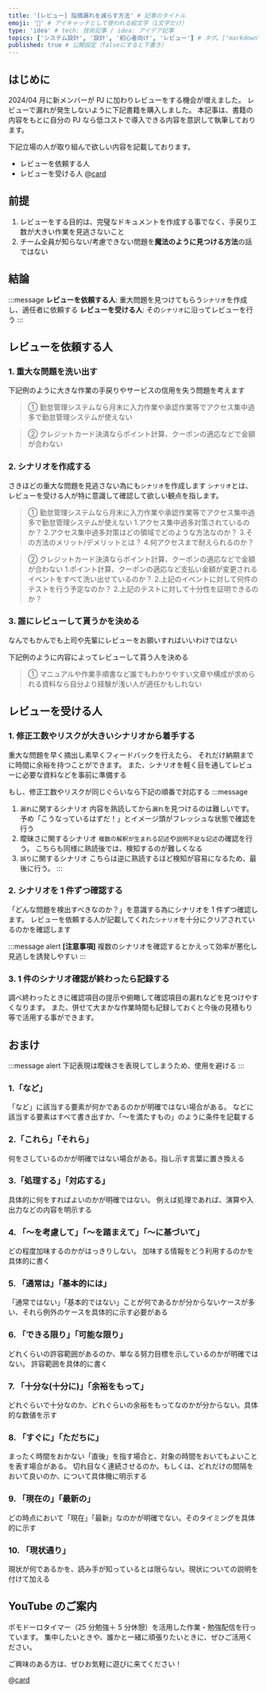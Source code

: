 ```yaml
---
title: '[レビュー] 指摘漏れを減らす方法' # 記事のタイトル
emoji: '🔎' # アイキャッチとして使われる絵文字（1文字だけ）
type: 'idea' # tech: 技術記事 / idea: アイデア記事
topics: ['システム設計', '設計', '初心者向け', 'レビュー'] # タグ。["markdown", "rust", "aws"]のように指定する
published: true # 公開設定（falseにすると下書き）
---
```


## はじめに

2024/04 月に新メンバーが PJ に加わりレビューをする機会が増えました。
レビューで漏れが発生しないように下記書籍を購入しました。
本記事は、書籍の内容をもとに自分の PJ なら低コストで導入できる内容を意訳して執筆しております。

下記立場の人が取り組んで欲しい内容を記載しております。

- レビューを依頼する人
- レビューを受ける人
  @[card](https://bookplus.nikkei.com/atcl/catalog/23/11/07/01094/)

## 前提

1. レビューをする目的は、完璧なドキュメントを作成する事でなく、手戻り工数が大きい作業を見逃さないこと
2. チーム全員が知らない/考慮できない問題を**魔法のように見つける方法**の話ではない

## 結論

:::message
**レビューを依頼する人**: 重大問題を見つけてもらう`シナリオ`を作成し、適任者に依頼する
**レビューを受ける人**: その`シナリオ`に沿ってレビューを行う
:::

## レビューを依頼する人

### 1. 重大な問題を洗い出す

下記例のように大きな作業の手戻りやサービスの信用を失う問題を考えます

> ① 勤怠管理システムなら月末に入力作業や承認作業等でアクセス集中過多で勤怠管理システムが使えない

> ② クレジットカード決済ならポイント計算、クーポンの適応などで金額が合わない

### 2. シナリオを作成する

さきほどの重大な問題を見逃さない為にも`シナリオ`を作成します
`シナリオ`とは、レビューを受ける人が特に意識して確認して欲しい観点を指します。

> ① 勤怠管理システムなら月末に入力作業や承認作業等でアクセス集中過多で勤怠管理システムが使えない 1.アクセス集中過多対策されているのか？ 2.アクセス集中過多対策はどの領域でどのような方法なのか？ 3.その方法のメリット/デメリットとは？ 4.何アクセスまで耐えられるのか？

> ② クレジットカード決済ならポイント計算、クーポンの適応などで金額が合わない 1.ポイント計算、クーポンの適応など支払い金額が変更されるイベントをすべて洗い出せているのか？ 2.上記のイベントに対して何件のテストを行う予定なのか？ 2.上記のテストに対して十分性を証明できるのか？

### 3. 誰にレビューして貰うかを決める

なんでもかんでも上司や先輩にレビューをお願いすればいいわけではない

下記例のように内容によってレビューして貰う人を決める

> ① マニュアルや作業手順書など誰でもわかりやすい文章や構成が求められる資料なら自分より経験が浅い人が適任かもしれない

## レビューを受ける人

### 1. 修正工数やリスクが大きいシナリオから着手する

重大な問題を早く摘出し素早くフィードバックを行えたら、
それだけ納期までに時間に余裕を持つことができます。
また、シナリオを軽く目を通してレビューに必要な資料などを事前に準備する

もし、修正工数やリスクが同じぐらいなら下記の順番で対応する
:::message

1. `漏れ`に関するシナリオ
   内容を熟読してから`漏れ`を見つけるのは難しいです。
   予め「こうなっているはずだ！」とイメージ頭がフレッシュな状態で確認を行う
2. 曖昧さに関するシナリオ
   `複数の解釈が生まれる記述`や`説明不足な記述`の確認を行う。
   こちらも同様に熟読後では、検知するのが難しくなる
3. `誤り`に関するシナリオ
   こちらは逆に熟読するほど検知が容易になるため、最後に行う。
   :::

### 2. シナリオを 1 件ずつ確認する

「どんな問題を検出すべきなのか？」を意識する為にシナリオを 1 件ずつ確認します。
レビューを依頼する人が記載してくれた`シナリオ`を十分にクリアされているのかを確認します

:::message alert
**[注意事項]**
複数のシナリオを確認するとかえって効率が悪化し見逃しを誘発しやすい
:::

### 3. 1 件のシナリオ確認が終わったら記録する

調べ終わったときに確認項目の提示や俯瞰して確認項目の漏れなどを見つけやすくなります。
また、併せて大まかな作業時間も記録しておくと今後の見積もり等で活用する事ができます。

## おまけ

:::message alert
下記表現は曖昧さを表現してしまうため、使用を避ける
:::

### 1.「など」

「など」に該当する要素が何かであるのかが明確ではない場合がある。
などに該当する要素はすべて書き出すか、「～を満たすもの」のように条件を記載する

### 2.「これら」「それら」

何をさしているのかが明確ではない場合がある。指し示す言葉に置き換える

### 3.「処理する」「対応する」

具体的に何をすればよいのかが明確ではない。
例えば処理であれば、演算や入出力などの内容を明示する

### 4. 「～を考慮して」「～を踏まえて」「～に基づいて」

どの程度加味するのかがはっきりしない。
加味する情報をどう利用するのかを具体的に書く

### 5. 「通常は」「基本的には」

「通常ではない」「基本的ではない」ことが何であるかが分からないケースが多い、それら例外のケースを具体的に示す必要がある

### 6. 「できる限り」「可能な限り」

どれくらいの許容範囲があるのか、単なる努力目標を示しているのかが明確ではない。
許容範囲を具体的に書く

### 7. 「十分な(十分に)」「余裕をもって」

どれぐらいで十分なのか、どれぐらいの余裕をもってなのかが分からない。具体的な数値を示す

### 8. 「すぐに」「ただちに」

まったく時間をおかない「直後」を指す場合と、対象の時間をおいてもよいことを表す場合がある。
切れ目なく連続させるのか。もしくは、どれだけの間隔をおいて良いのか、について具体機に明示する

### 9. 「現在の」「最新の」

どの時点において「現在」「最新」なのかが明確でない。そのタイミングを具体的に示す

### 10. 「現状通り」

現状が何であるかを、読み手が知っているとは限らない。現状についての説明を付けて加える

## YouTube のご案内

ポモドーロタイマー（25 分勉強＋ 5 分休憩）を活用した作業・勉強配信を行っています。
集中したいときや、誰かと一緒に頑張りたいときに、ぜひご活用ください。

ご興味のある方は、ぜひお気軽に遊びに来てください！

@[card](https://www.youtube.com/@aew2sbee)

